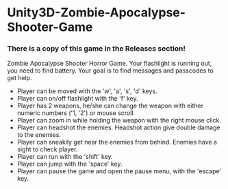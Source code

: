 # Unity3D-Zombie-Apocalypse-Shooter-Game
### There is a copy of this game in the Releases section!

Zombie Apocalypse Shooter Horror Game. Your flashlight is running out, you need to find battery. Your goal is to find messages and passcodes to get help.

- Player can be moved with the 'w', 'a', 's', 'd' keys.
- Player can on/off flashlight with the 'f' key.
- Player has 2 weapons, he/she can change the weapon with either numeric numbers ('1, '2') or mouse scroll.
- Player can zoom in while holding the weapon with the right mouse click.
- Player can headshot the enemies. Headshot action give double damage to the enemies.
- Player can sneakily get near the enemies from behind. Enemies have a sight to check player.
- Player can run with the 'shift' key.
- Player can jump with the 'space' key.
- Player can pause the game and open the pause menu, with the 'escape' key.

